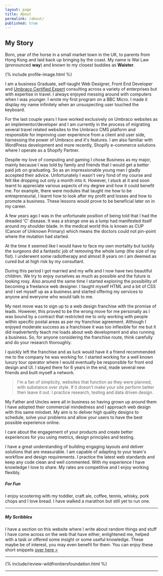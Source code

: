 ```yaml
---
layout: page
title: About
permalink: /about/
published: true
---
```


## My Story

Born, year of the horse in a small market town in the UK, to parents from Hong Kong and laid back up bringing by the coast. My name is Wai Law (pronounced **way**) and known to my closest buddies as **Waister**.

{% include profile-image.html %}

I am a business Graduate, self-taught Web Designer, Front End Developer and [Umbraco Certified Expert](/wailaw-umbraco-certified-expert/) consulting across a variety of enterprises but with expertise in travel. I always enjoyed messing around with computers when I was younger. I wrote my first program on a BBC Micro. I made it display my name infinitely when an unsuspecting user touched the keyboard.

For the last couple years I have worked exclusively on Umbraco websites as an implementor/developer and I am currently in the process of migrating several travel related websites to the Umbraco CMS platform and responsible for improving user experience from a client and user side, harnessing the power of Umbraco and it's features.  I am also familiar with WordPress development and more recently, Shopify e-commerce solutions where I operate as a Shopify Partner.

Despite my love of computing and gaming I chose Business as my major, mainly because I was told by family and friends that I would get a better paid job on graduating. So as an impressionable young man I gladly accepted their advice. Unfortunately I wasn't very fond of my course and felt like dropping out only a month into it. However, I stuck at it and soon learnt to appreciate various aspects of my degree and how it could benefit me. For example, there were modules that taught me how to be entrepreneurial, I learnt how to look after my profit and losses and how to promote a business. These lessons would prove to be beneficial later on in my career.

A few years ago I was in the unfortunate position of being told that I had the dreaded 'C' disease.  It was a strange one as a lump had manifested itself around my shoulder blade.  In the medical world this is known as CUP (Cancer of Unknown Primary) which means the doctors could not pin-point where the mutation had started.  

At the time it seemed like I would have to face my own mortality but luckily the surgeons did a fantastic job of removing the whole lump (the size of my fist).  I underwent some radiotherapy and almost 8 years on I am deemed as cured but at high risk by my consultant.  

During this period I got married and my wife and I now have two beautiful children.  We try to enjoy ourselves as much as possible and the future is looking rosy.  Also around the same time I started exploring the possibility of becoming a freelance web designer.  I taught myself HTML and a bit of CSS and I set myself up as a business and started offering my services to anyone and everyone who would talk to me.  

My next move was to sign up to a web design franchise with the promise of leads.  However, this proved to be the wrong move for me personally as I was bound by a contract that restricted me to only working with people within specific postal areas as per my franchise agreement.  Although I enjoyed moderate success as a franchisee it was too inflexible for me but it did inadvertently teach me loads about web development and also running a business.  So, for anyone considering the franchise route, think carefully and do your research thoroughly.  

I quickly left the franchise and as luck would have it a friend recommended me to the company he was working for.  I started working for a well known luxury tour operator where I would eventually be responsible for front end design and UI.  I stayed there for 6 years in the end, made several new friends and built myself a network.

> I'm a fan of simplicity, websites that function as they were planned, with substance over style.  If it doesn't make your site perform better then leave it out. I practice research, testing and data driven design.

My Father and Uncles were all in business so having grown up around them I have adopted their commercial mindedness and I approach web design with this same mindset. My aim is to deliver high quality designs to schedule, solve your problems and allow your users to have the best possible experience online.

I care about the engagement of your products and create better experiences for you using metrics, design principles and testing.

I have a great understanding of building engaging layouts and deliver solutions that are measurable. I am capable of adapting to your team's workflow and design requirements. I practice the latest web standards and keep any code clean and well commented. With my experience I have knowledge I love to share. My rates are competitive and I enjoy working flexibly.

##### For Fun
I enjoy scootering with my toddler, craft ale, coffee, tennis, whisky, pork chops and I love bread. I have walked a marathon but still yet to run one.

---

##### My Scribbles
I have a section on this website where I write about random things and stuff I have come across on the web that have either, enlightened me, helped with a task or offered some insight or some useful knowledge. These maybe be of interest, you may even benefit for them. You can enjoy these short snippets [over here >](/notes/)

---

{% include/review-wildfrontiersfoundation.html %}

---
